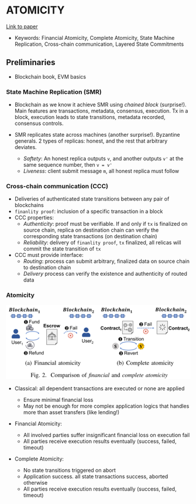 # ATOMICITY
[Link to paper](https://eprint.iacr.org/2024/1084) 
- Keywords: Financial Atomicity, Complete Atomicity, State Machine Replication,
Cross-chain communication, Layered State Commitments

## Preliminaries

- Blockchain book, EVM basics

### State Machine Replication (SMR)

- Blockchain as we know it achieve SMR using *chained block* (surprise!). Main
features are transactions, metadata, consensus, execution. Tx in a block,
execution leads to state transitions, metadata recorded, consensus controls.

- SMR replicates state across machines (another surprise!). Byzantine generals.
2 types of replicas: honest, and the rest that arbitrary deviates.
	+ *Saftety*: An honest replica outputs `v`, and another outputs `v'` at the
	same sequence number, then `v = v'`
	+ *Liveness*: client submit  message `m`, all honest replica must follow

### Cross-chain communication (CCC)

- Deliveries of authenticated state transitions between any pair of blockchains
- `finanlity proof`: inclusion of a specific transaction in a block
- CCC properties:
	+ *Authenticity*: proof must be verifiable. If and only if `tx` is finalized
	on source chain, replica on destination chain can verify the corresponding
	state transactions (on destination chain)
	+ *Reliability*: delivery of `finanlity proof`, `tx` finalized, all relicas
	will commit the state transition of `tx`
- CCC must provide interface:
	+ *Routing*: process can submit arbitrary, finalized data on source chain to
	destination chain
	+ *Delivery* process can verify the existence and authenticity of routed data

### Atomicity

![Financial vs Complete](./res/atm_comp.jpeg)

- Classical: all dependent transactions are executed or none are applied
	+ Ensure minimal financial loss
	+ May not be enough for more complex application logics that handles more than
	asset transfers (like lending!)

- Financial Atomicity: 
	+ All involved parties suffer insignificant financial loss on execution fail
	+ All parties receive execution results eventually (success, failed, timeout)

- Complete Atomicity:
	+ No state transitions triggered on abort
	+ Application success. all state transactions success, aborted otherwise
	+ All parties receive execution results eventually (success, failed, timeout)
